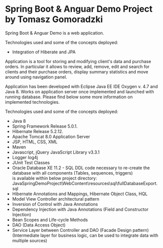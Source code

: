 # Spring Boot & Anguar Demo Project by Tomasz Gomoradzki

Spring Boot & Anguar Demo is a web application. 
 
Technologies used and some of the concepts deployed: 

- Integration of Hiberate and JPA
 
 
 
Application is a tool for storing and modifying client's data and purchase orders. In particular it allows to review, add, remove, edit and search for clients and their purchase orders, display summary statistics and move around using navigation panel.

Application has been developed with Eclipse Java EE IDE Oxygen v. 4.7 and Java 8. Works on application server once implemented and launched with running database. Please find below some more information on implemented technologies.

Technologies used and some of the concepts deployed:

- Java 8
- Spring Framework Release 5.0.1.
- Hibernate Release 5.2.12.
- Apache Tomcat 8.0 Application Server
- JSP, HTML, CSS, XML
- Maven
- Javascript, jQuery JavaScript Library v3.3.1
- Logger log4j
- JUnit Test Classes
- Oracle Database XE 11.2 - SQL DDL code necessary to re-create the database with all components (Tables, sequences, triggers)  
  is available within below project directory: JavaSpringDemoProject\WebContent\resources\sql\fullDatabaseExport.sql
- Hibernate Annotations and Mappings, Hibernate Object Class, HQL
- Model View Controller architectural pattern
- Inversion of Control with Java Annotations
- Dependency Injection with Java Annotations (Field and Constructor Injection)
- Bean Scopes and Life-cycle Methods
- DAO (Data Access Object)
- Service Layer between Controller and DAO (Facade Design pattern) (Intermediate layer for business logic, can be used to integrate data with multiple sources)




